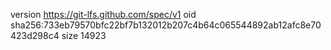 version https://git-lfs.github.com/spec/v1
oid sha256:733eb79570bfc22bf7b132012b207c4b64c065544892ab12afc8e70423d298c4
size 14923
